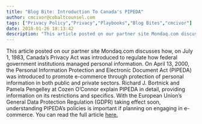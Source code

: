 ```yaml
---
title: "Blog Bite: Introduction To Canada's PIPEDA"
author: cmcivor@cobaltcounsel.com
tags: ["Privacy Policy","Privacy","Playbooks","Blog Bites","cmcivor"]
date: 2018-01-26 18:13:42
description: "This article posted on our partner site Mondaq.com discusses how, on July 1, 1983, Canada’s Privacy Act was introduced to regulate how federal government institutions managed personal information. On..."
---
```


This article posted on our partner site Mondaq.com discusses how, on July 1, 1983, Canada’s Privacy Act was introduced to regulate how federal government institutions managed personal information. On April 13, 2000, the Personal Information Protection and Electronic Document Act (PIPEDA) was introduced to promote e-commerce through protection of personal information in both public and private sectors. Richard J. Bortnick and Pamela Pengelley at Cozen O’Connor explain PIPEDA in detail, providing information on its restrictions and specifics. With the European Union’s General Data Protection Regulation (GDPR) taking effect soon, understanding PIPEDA’s policies is important if planning on engaging in e-commerce. You can read the full article [here.](http://www.mondaq.com/canada/x/148580/Privacy/Introduction+To+Canadas+Pipeda+Privacy+Legislation)